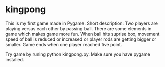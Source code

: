 
# kingpong
This is my first game made in Pygame.
Short description:
Two players are playing versus each other by passing ball. There are some elements in game which makes game more fun. When ball hits suprise box, movement speed of ball is reduced or increased or player rods are getting bigger or smaller. Game ends when one player reached five point.

Try game by runing python kingpong.py.
Make sure you have pygame installed.
